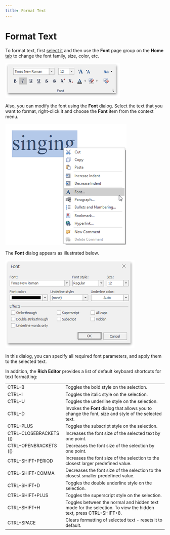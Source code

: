 ```yaml
---
title: Format Text
---
```

# Format Text
To format text, first [select it](../text-editing/select-text.md) and then use the **Font** page group on the **Home** [ tab](../text-editor-ui/ribbon-interface.md) to change the font family, size, color, etc.

![RTEFont](../../../images/img121311.png)

Also, you can modify the font using the **Font** dialog. Select the text that you want to format, right-click it and choose the **Font** item from the context menu.

![RTEFontCMenu](../../../images/img121312.png)

The **Font** dialog appears as illustrated below.

![RTEFontDialog](../../../images/img121310.png)

In this dialog, you can specify all required font parameters, and apply them to the selected text.

In addition, the **Rich Editor** provides a list of default keyboard shortcuts for text formatting:

|  |  |
|---|---|
| CTRL+B | Toggles the bold style on the selection. |
| CTRL+I | Toggles the italic style on the selection. |
| CTRL+U | Toggles the underline style on the selection. |
| CTRL+D | Invokes the **Font** dialog that allows you to change the font, size and style of the selected text. |
| CTRL+PLUS | Toggles the subscript style on the selection. |
| CTRL+CLOSEBRACKETS (]) | Increases the font size of the selected text by one point. |
| CTRL+OPENBRACKETS ([) | Decreases the font size of the selection by one point. |
| CTRL+SHIFT+PERIOD | Increases the font size of the selection to the closest larger predefined value. |
| CTRL+SHIFT+COMMA | Decreases the font size of the selection to the closest smaller predefined value. |
| CTRL+SHIFT+D | Toggles the double underline style on the selection. |
| CTRL+SHIFT+PLUS | Toggles the superscript style on the selection. |
| CTRL+SHIFT+H | Toggles between the normal and hidden text mode for the selection. To view the hidden text, press CTRL+SHIFT+8. |
| CTRL+SPACE | Clears formatting of selected text - resets it to default. |